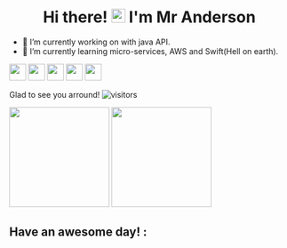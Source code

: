 <div align="center">
   <h1>Hi there! <img src="https://media.giphy.com/media/hvRJCLFzcasrR4ia7z/giphy.gif" width="25px"> I'm Mr Anderson</h1>
</div>

- 🔭 I’m currently working on with java API.
- 🌱 I’m currently learning micro-services, AWS and Swift(Hell on earth). 

<div style="flex">
  <img height="30em" src="https://img.shields.io/static/v1?label=&message=python&color=58555A&style=square&logo=Python&logoColor=FBF37C"/>
  <img height="30em" src="https://img.shields.io/static/v1?label=&message=java&color=58555A&style=square&logo=Java&logoColor=FBF37C"/>
  <img height="30em" src="https://img.shields.io/static/v1?label=&message=C&color=58555A&style=square&logo=C&logoColor=FBF37C"/>
    <img height="30em" src="https://img.shields.io/static/v1?label=&message=C%2B%2B&color=58555A&style=square&logo=Cplusplus&logoColor=FBF37C"/>
  <img height="30em" src="https://img.shields.io/static/v1?label=&message=React&color=58555A&style=square&logo=React&logoColor=FBF37C"/>
</div>

Glad to see you arround!  ![visitors](https://visitor-badge.glitch.me/badge?page_id=andersonhn)

<div style="flex">
<img height="180em" src="https://github-readme-stats.vercel.app/api?username=andersonhn&show_icons=true&hide_border=false&&count_private=true&include_all_commits=true&theme=dracula" />
<img height="180em" src="https://github-readme-stats.vercel.app/api/top-langs/?username=andersonhn&layout=compact&theme=dracula"/>
</div>

## Have an awesome day! :
